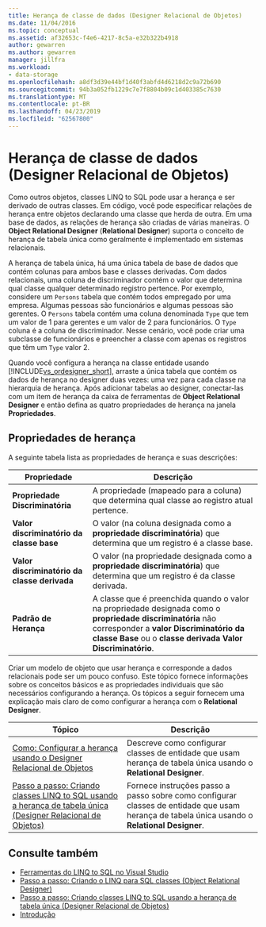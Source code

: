 ```yaml
---
title: Herança de classe de dados (Designer Relacional de Objetos)
ms.date: 11/04/2016
ms.topic: conceptual
ms.assetid: af32653c-f4e6-4217-8c5a-e32b322b4918
author: gewarren
ms.author: gewarren
manager: jillfra
ms.workload:
- data-storage
ms.openlocfilehash: a8df3d39e44bf1d40f3abfd4d6218d2c9a72b690
ms.sourcegitcommit: 94b3a052fb1229c7e7f8804b09c1d403385c7630
ms.translationtype: MT
ms.contentlocale: pt-BR
ms.lasthandoff: 04/23/2019
ms.locfileid: "62567800"
---
```

# <a name="data-class-inheritance-or-designer"></a>Herança de classe de dados (Designer Relacional de Objetos)

Como outros objetos, classes LINQ to SQL pode usar a herança e ser derivado de outras classes. Em código, você pode especificar relações de herança entre objetos declarando uma classe que herda de outra. Em uma base de dados, as relações de herança são criadas de várias maneiras. O **Object Relational Designer** (**Relational Designer**) suporta o conceito de herança de tabela única como geralmente é implementado em sistemas relacionais.

A herança de tabela única, há uma única tabela de base de dados que contém colunas para ambos base e classes derivadas. Com dados relacionais, uma coluna de discriminador contém o valor que determina qual classe qualquer determinado registro pertence. Por exemplo, considere um `Persons` tabela que contém todos empregado por uma empresa. Algumas pessoas são funcionários e algumas pessoas são gerentes. O `Persons` tabela contém uma coluna denominada `Type` que tem um valor de 1 para gerentes e um valor de 2 para funcionários. O `Type` coluna é a coluna de discriminador. Nesse cenário, você pode criar uma subclasse de funcionários e preencher a classe com apenas os registros que têm um `Type` valor 2.

Quando você configura a herança na classe entidade usando [!INCLUDE[vs_ordesigner_short](../data-tools/includes/vs_ordesigner_short_md.md)], arraste a única tabela que contém os dados de herança no designer duas vezes: uma vez para cada classe na hierarquia de herança. Após adicionar tabelas ao designer, conectar-las com um item de herança da caixa de ferramentas de **Object Relational Designer** e então defina as quatro propriedades de herança na janela **Propriedades**.

## <a name="inheritance-properties"></a>Propriedades de herança

A seguinte tabela lista as propriedades de herança e suas descrições:

|Propriedade|Descrição|
|--------------|-----------------|
|**Propriedade Discriminatória**|A propriedade (mapeado para a coluna) que determina qual classe ao registro atual pertence.|
|**Valor discriminatório da classe base**|O valor (na coluna designada como a **propriedade discriminatória**) que determina que um registro é a classe base.|
|**Valor discriminatório da classe derivada**|O valor (na propriedade designada como a **propriedade discriminatória**) que determina que um registro é da classe derivada.|
|**Padrão de Herança**|A classe que é preenchida quando o valor na propriedade designada como o **propriedade discriminatória** não corresponder a **valor Discriminatório da classe Base** ou o **classe derivada Valor Discriminatório**.|

Criar um modelo de objeto que usar herança e corresponde a dados relacionais pode ser um pouco confuso. Este tópico fornece informações sobre os conceitos básicos e as propriedades individuais que são necessários configurando a herança. Os tópicos a seguir fornecem uma explicação mais claro de como configurar a herança com o **Relational Designer**.

|Tópico|Descrição|
|-----------|-----------------|
|[Como: Configurar a herança usando o Designer Relacional de Objetos](../data-tools/how-to-configure-inheritance-by-using-the-o-r-designer.md)|Descreve como configurar classes de entidade que usam herança de tabela única usando o **Relational Designer**.|
|[Passo a passo: Criando classes LINQ to SQL usando a herança de tabela única (Designer Relacional de Objetos)](../data-tools/walkthrough-creating-linq-to-sql-classes-by-using-single-table-inheritance-o-r-designer.md)|Fornece instruções passo a passo sobre como configurar classes de entidade que usam herança de tabela única usando o **Relational Designer**.|

## <a name="see-also"></a>Consulte também

- [Ferramentas do LINQ to SQL no Visual Studio](../data-tools/linq-to-sql-tools-in-visual-studio2.md)
- [Passo a passo: Criando o LINQ para SQL classes (Object Relational Designer)](how-to-create-linq-to-sql-classes-mapped-to-tables-and-views-o-r-designer.md)
- [Passo a passo: Criando classes LINQ to SQL usando a herança de tabela única (Designer Relacional de Objetos)](../data-tools/walkthrough-creating-linq-to-sql-classes-by-using-single-table-inheritance-o-r-designer.md)
- [Introdução](/dotnet/framework/data/adonet/sql/linq/getting-started)